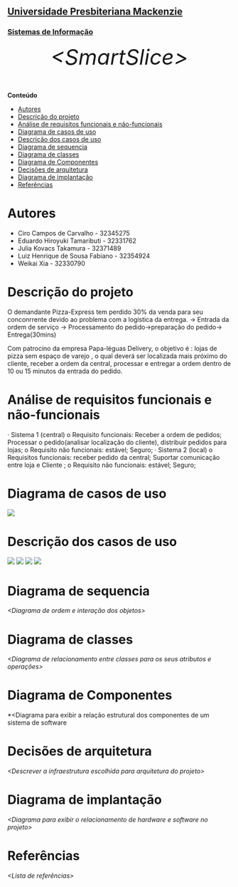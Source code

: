 <h2><a href= "https://www.mackenzie.br">Universidade Presbiteriana Mackenzie</a></h2>
<h3><a href= "https://www.mackenzie.br/graduacao/sao-paulo-higienopolis/sistemas-de-informacao">Sistemas de Informação</a></h3>


<font size="+12"><center>
*&lt;SmartSlice&gt;*
</center></font>

**Conteúdo**

- [Autores](#autores)
- [Descrição do projeto](#descrição-do-projeto)
- [Análise de requisitos funcionais e não-funcionais](#análise-de-requisitos-funcionais-e-não-funcionais)
- [Diagrama de casos de uso](#diagrama-de-casos-de-uso)
- [Descrição dos casos de uso](#descrição-dos-casos-de-uso)
- [Diagrama de sequencia](#diagrama-de-sequencia)
- [Diagrama de classes](#diagrama-de-classes)
- [Diagrama de Componentes](#diagrama-de-componentes)
- [Decisões de arquitetura](#decisões-de-arquitetura)
- [Diagrama de implantação](#diagrama-de-implantação)
- [Referências](#referências)


# Autores

* Ciro Campos de Carvalho - 32345275
* Eduardo Hiroyuki Tamaributi - 32331762
* Julia Kovacs Takamura - 32371489
* Luiz Henrique de Sousa Fabiano - 32354924
* Weikai Xia - 32330790


# Descrição do projeto

O demandante Pizza-Express tem perdido 30% da venda para seu conconrrente devido ao problema com a logística da entrega.
-> Entrada da ordem de serviço -> Processamento do pedido->preparação do pedido-> Entrega(30mins)

Com patrocino da empresa Papa-léguas Delivery, o objetivo é : lojas de pizza sem espaço de varejo , o qual deverá ser localizada mais próximo do cliente, receber a ordem da central, processar e entregar a ordem dentro de 10 ou 15 minutos da entrada do pedido.


# Análise de requisitos funcionais e não-funcionais

·       Sistema 1 (central)
o   Requisito funcionais: Receber a ordem de pedidos; Processar o pedido(analisar localização do cliente), distribuir pedidos para lojas;
o   Requisito não funcionais: estável; Seguro;
·       Sistema 2 (local)
o   Requisitos funcionais: receber pedido da central; Suportar comunicação entre loja e Cliente ;
o   Requisito não funcionais: estável; Seguro;

# Diagrama de casos de uso

![](https://imgur.com/qdl8z3i.png)

# Descrição dos casos de uso

![](https://imgur.com/Wi0OP0s.png)
![](https://imgur.com/9RR1D0w.png)
![](https://imgur.com/0UcTTu4.png) 
![](https://imgur.com/b7QWes7.png)

# Diagrama de sequencia

*&lt;Diagrama de ordem e interação dos objetos&gt;*

# Diagrama de classes

*&lt;Diagrama de relacionamento entre classes para os seus atributos e operações&gt;*

# Diagrama de Componentes

*&lt;Diagrama para exibir a relação estrutural dos componentes de um sistema de software

# Decisões de arquitetura

*&lt;Descrever a infraestrutura escolhida para arquitetura do projeto&gt;*

# Diagrama de implantação

*&lt;Diagrama para exibir o relacionamento de hardware e software no projeto&gt;*

# Referências

*&lt;Lista de referências&gt;*
